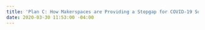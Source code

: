 ```yaml
---
title: 'Plan C: How Makerspaces are Providing a Stopgap for COVID-19 Supply Shortages'
date: 2020-03-30 11:53:00 -04:00
---
```


